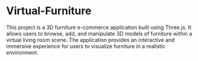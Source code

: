 # Virtual-Furniture
This project is a 3D furniture e-commerce application built using Three.js. It allows users to browse, add, and manipulate 3D models of furniture within a virtual living room scene. The application provides an interactive and immersive experience for users to visualize furniture in a realistic environment.
